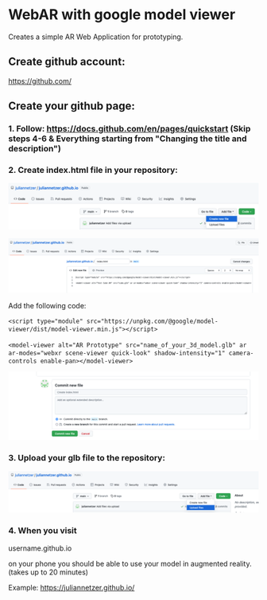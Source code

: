 # WebAR with google model viewer

Creates a simple AR Web Application for prototyping. 

## Create github account: 

https://github.com/

## Create your github page: 

### 1. Follow: https://docs.github.com/en/pages/quickstart (Skip steps 4-6 & Everything starting from "Changing the title and description")

### 2. Create index.html file in your repository:
![github](assets/github_1.png)

![github](assets/github_2.png)

Add the following code: 
```
<script type="module" src="https://unpkg.com/@google/model-viewer/dist/model-viewer.min.js"></script>

<model-viewer alt="AR Prototype" src="name_of_your_3d_model.glb" ar ar-modes="webxr scene-viewer quick-look" shadow-intensity="1" camera-controls enable-pan></model-viewer>
```
![github](assets/github_3.png)

### 3. Upload your glb file to the repository: 
![github](assets/github_4.png)
### 4. When you visit 

username.github.io

on your phone you should be able to use your model in augmented reality. (takes up to 20 minutes) 

Example: https://juliannetzer.github.io/

